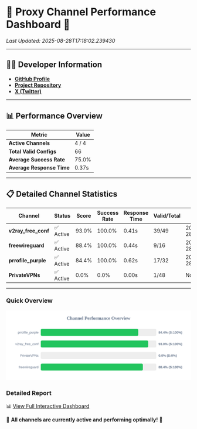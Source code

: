 # 🌟 Proxy Channel Performance Dashboard 🌟

_Last Updated: 2025-08-28T17:18:02.239430_

---

## 👩‍💻 Developer Information

- **[GitHub Profile](https://github.com/4n0nymou3)**  
- **[Project Repository](https://github.com/4n0nymou3/multi-proxy-config-fetcher)**  
- **[X (Twitter)](https://x.com/4n0nymou3)**  

---

## 📊 Performance Overview

| Metric                | Value       |
|-----------------------|-------------|
| **Active Channels**   | 4 / 4       |
| **Total Valid Configs** | 66          |
| **Average Success Rate** | 75.0%      |
| **Average Response Time** | 0.37s       |

---

## 📋 Detailed Channel Statistics

| Channel          | Status     | Score  | Success Rate | Response Time | Valid/Total | Last Success               |
|------------------|------------|--------|--------------|---------------|-------------|----------------------------|
| **v2ray_free_conf**  | ✅ Active  | 93.0%  | 100.0% | 0.41s         | 39/49       | 2025-08-28T17:17:50.415307 |
| **freewireguard**  | ✅ Active  | 88.4%  | 100.0% | 0.44s         | 9/16       | 2025-08-28T17:18:02.237691 |
| **prrofile_purple**  | ✅ Active  | 84.4%  | 100.0% | 0.62s         | 17/32       | 2025-08-28T17:17:49.957299 |
| **PrivateVPNs**  | ✅ Active  | 0.0%  | 0.0% | 0.00s         | 1/48       | None |

---

### Quick Overview
<div align="center">
  <a href="https://raw.githubusercontent.com/nullluser/NullRepo/refs/heads/main/assets/channel_stats_chart.svg">
    <img src="https://raw.githubusercontent.com/nullluser/NullRepo/refs/heads/main/assets/channel_stats_chart.svg" alt="Source Performance Statistics" width="800">
  </a>
</div>

### Detailed Report
📊 [View Full Interactive Dashboard](https://htmlpreview.github.io/?https://github.com/nullluser/NullRepo/blob/main/assets/performance_report.html)

🎉 **All channels are currently active and performing optimally!** 🎉
